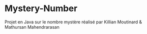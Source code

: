 # Mystery-Number
Projet en Java sur le nombre mystère réalisé par Killian Moutinard &amp; Mathursan Mahendrarasan
